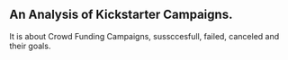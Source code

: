 ## An Analysis of Kickstarter Campaigns. 
It is about Crowd Funding Campaigns, sussccesfull, failed, canceled and their goals.

